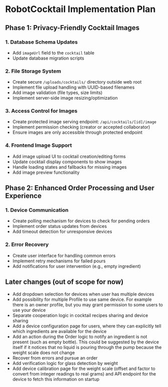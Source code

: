 # RobotCocktail Implementation Plan

## Phase 1: Privacy-Friendly Cocktail Images

### 1. Database Schema Updates

- Add `imageUrl` field to the `cocktail` table
- Update database migration scripts

### 2. File Storage System

- Create secure `/uploads/cocktails/` directory outside web root
- Implement file upload handling with UUID-based filenames
- Add image validation (file types, size limits)
- Implement server-side image resizing/optimization

### 3. Access Control for Images

- Create protected image serving endpoint: `/api/cocktails/[id]/image`
- Implement permission checking (creator or accepted collaborator)
- Ensure images are only accessible through protected endpoint

### 4. Frontend Image Support

- Add image upload UI to cocktail creation/editing forms
- Update cocktail display components to show images
- Handle loading states and fallbacks for missing images
- Add image preview functionality

## Phase 2: Enhanced Order Processing and User Experience

### 1. Device Communication

- Create polling mechanism for devices to check for pending orders
- Implement order status updates from devices
- Add timeout detection for unresponsive devices

### 2. Error Recovery

- Create user interface for handling common errors
- Implement retry mechanisms for failed pours
- Add notifications for user intervention (e.g., empty ingredient)

## Later changes (out of scope for now)

- Add dropdown selection for devices when user has multiple devices
- Add possibility for multiple Profile to use same device. For example there is an owner profile, but you may grant permission to some users to use your device
- Separate cooperation logic in cocktail recipes sharing and device sharing
- Add a device configuration page for users, where they can explicitly tell which ingredients are available for the device
- Add an action during the Order logic to notify an ingredient is not present (such as empty bottle). This could be suggested by the device itself if it notices that no liquid is pouring through the pump because the weight scale does not change
- Recover from errors and pursue an order
- Add verification logic for glass detection by weight
- Add device calibration page for the weight scale (offset and factor to convert from integer readings to real grams) and API endpoint for the device to fetch this information on startup
